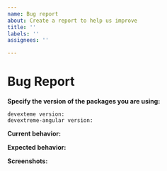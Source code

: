 ```yaml
---
name: Bug report
about: Create a report to help us improve
title: ''
labels: ''
assignees: ''

---
```


<!-- Before submitting an issue, please consult our docs (https://github.com/DevExpress/devextreme-angular#angular-ui-and-visualization-components-based-on-devextreme-widgets) and (https://js.devexpress.com/Documentation/Guide/Getting_Started/Widget_Basics_-_Angular/Create_and_Configure_a_Widget/)-->

<!-- Please do not submit support requests or "How to" questions here. Instead, please use Support center (https://www.devexpress.com/Support/Center/Question/Create) -->

# Bug Report

<!--To help us process the issue more efficiently, please provide the following information -->

**Specify the version of the packages you are using:**

    devexteme version:
    devextreme-angular version:

**Current behavior:**
<!-- Describe how the bug manifests. -->

**Expected behavior:**
<!-- A clear and concise description of what you expected to happen. -->

**Screenshots:**
<!-- If applicable, add screenshots to help explain your problem. -->
